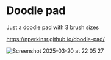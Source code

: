 # Doodle pad
Just a doodle pad with 3 brush sizes

https://nperkinsr.github.io/doodle-pad/

![Screenshot 2025-03-20 at 22 05 27](https://github.com/user-attachments/assets/82dc84f0-4e15-41d3-bc04-c76b38d324fd)
